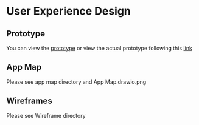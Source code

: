 # User Experience Design

## Prototype

You can view the [prototype](ux-design/prototype) or view the actual prototype following this [link]()

## App Map
Please see app map directory and App Map.drawio.png

## Wireframes
Please see Wireframe directory
